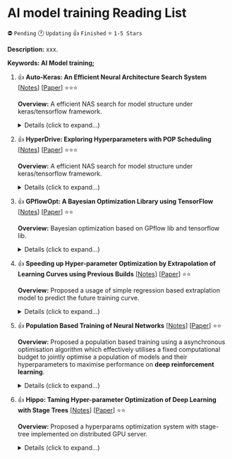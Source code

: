 # AI model training Reading List

⛔️ `Pending` 🕐 `Updating` 👍 `Finished` ⭐ `1-5 Stars`

**Description:** xxx.

**Keywords: AI Model training;**

1.  👍 **Auto-Keras: An Efficient Neural Architecture Search System**
    [[Notes](./notes/jin2019auto.md)]
    [[Paper](https://dl.acm.org/doi/abs/10.1145/3292500.3330648)]
    ⭐⭐⭐

    **Overview:** A efficient NAS search for model structure under keras/tensorflow framework.

    <details>
    <summary>Details (click to expand...)</summary>

    #### Citation

    ```
    @inproceedings{jin2019auto,
    title={Auto-keras: An efficient neural architecture search system},
    author={Jin, Haifeng and Song, Qingquan and Hu, Xia},
    booktitle={Proceedings of the 25th ACM SIGKDD International Conference on Knowledge Discovery \& Data Mining},
    pages={1946--1956},
    year={2019}
    }
    ```

    #### URL

    ```
    Paper: https://dl.acm.org/doi/abs/10.1145/3292500.3330648
    Citation: https://scholar.googleusercontent.com/scholar.bib?q=info:z_Md7qY8rZkJ:scholar.google.com/&output=citation&scisdr=CgVZZtBEEKrl6KqJ0Pg:AAGBfm0AAAAAYEWMyPjveCX9qtbazfhiyKx6bSSMKIcC&scisig=AAGBfm0AAAAAYEWMyNS9sB6x9lSYU1L_pjfC1X1s_Q00&scisf=4&ct=citation&cd=0&hl=zh-CN
    ```

    </details>


2.  👍 **HyperDrive: Exploring Hyperparameters with POP Scheduling**
    [[Notes](./notes/rasley2017hyperdrive.md)]
    [[Paper](https://dl.acm.org/doi/pdf/10.1145/3135974.3135994)]
    ⭐⭐⭐

    **Overview:** A efficient NAS search for model structure under keras/tensorflow framework.

    <details>
    <summary>Details (click to expand...)</summary>

    #### Citation

    ```
    @inproceedings{rasley2017hyperdrive,
    title={Hyperdrive: Exploring hyperparameters with pop scheduling},
    author={Rasley, Jeff and He, Yuxiong and Yan, Feng and Ruwase, Olatunji and Fonseca, Rodrigo},
    booktitle={Proceedings of the 18th ACM/IFIP/USENIX Middleware Conference},
    pages={1--13},
    year={2017}
    }
    ```

    #### URL

    ```
    Paper: https://dl.acm.org/doi/pdf/10.1145/3135974.3135994
    Citation: https://scholar.googleusercontent.com/scholar.bib?q=info:259sCLXqS-EJ:scholar.google.com/&output=citation&scisdr=CgVZZtBEEKrl6KqXHnQ:AAGBfm0AAAAAYEWSBnTaOh97MsUR3AsvnZtmfRGUsd_F&scisig=AAGBfm0AAAAAYEWSBkKNkDpxWIpK7p_oiCwu1BHf_HjZ&scisf=4&ct=citation&cd=0&hl=zh-CN
    ```

    </details>

3.  👍 **GPflowOpt: A Bayesian Optimization Library using TensorFlow**
    [[Notes](./notes/knudde2017gpflowopt.md)]
    [[Paper](https://arxiv.org/abs/1711.03845)]
    ⭐⭐

    **Overview:** Bayesian optimization based on GPflow lib and tensorflow lib.

    <details>
    <summary>Details (click to expand...)</summary>

    #### Citation

    ```
    @article{knudde2017gpflowopt,
    title={GPflowOpt: A Bayesian optimization library using TensorFlow},
    author={Knudde, Nicolas and van der Herten, Joachim and Dhaene, Tom and Couckuyt, Ivo},
    journal={arXiv preprint arXiv:1711.03845},
    year={2017}
    }
    ```

    #### URL

    ```
    Paper: https://arxiv.org/abs/1711.03845
    Citation: https://scholar.googleusercontent.com/scholar.bib?q=info:qzmV60Sn0HgJ:scholar.google.com/&output=citation&scisdr=CgVZZtBEEKrl6Knc60Q:AAGBfm0AAAAAYEbZ80QjpREdiJRP6WOzpfFLK2HFPhvK&scisig=AAGBfm0AAAAAYEbZ80vgcxKvl4CQmOsCPfmc-ybniN6f&scisf=4&ct=citation&cd=0&hl=zh-CN
    ```

    </details>

4.  👍 **Speeding up Hyper-parameter Optimization by Extrapolation of Learning Curves using Previous Builds**
    [[Notes](./notes/chandrashekaran2017speeding.md)]
    [[Paper](http://ecmlpkdd2017.ijs.si/papers/paperID653.pdf)]
    ⭐⭐

    **Overview:** Proposed a usage of simple regression based extraplation model to predict the future training curve.

    <details>
    <summary>Details (click to expand...)</summary>

    #### Citation

    ```
    @inproceedings{chandrashekaran2017speeding,
    title={Speeding up hyper-parameter optimization by extrapolation of learning curves using previous builds},
    author={Chandrashekaran, Akshay and Lane, Ian R},
    booktitle={Joint European Conference on Machine Learning and Knowledge Discovery in Databases},
    pages={477--492},
    year={2017},
    organization={Springer}
    }
    ```

    #### URL

    ```
    Paper: http://ecmlpkdd2017.ijs.si/papers/paperID653.pdf
    Citation: https://scholar.googleusercontent.com/scholar.bib?q=info:xdirqwHfRBQJ:scholar.google.com/&output=citation&scisdr=CgVZZtBEEKrl6Kgi0dk:AAGBfm0AAAAAYEcnydn8FAfPU3dXWg9C-pSXO008MAFO&scisig=AAGBfm0AAAAAYEcnya0oWp36R6Baz1eD283ze7COIZ0l&scisf=4&ct=citation&cd=0&hl=zh-CN
    ```

    </details>

5.  👍 **Population Based Training of Neural Networks**
    [[Notes](./notes/jaderbergpopulation.md)]
    [[Paper](https://arxiv.org/abs/1711.09846)]
    ⭐⭐

    **Overview:** Proposed a population based training using a asynchronous optimisation algorithm which effectively utilises a fixed computational budget to jointly optimise a population of models and their hyperparameters to maximise performance on **deep reinforcement learning**.

    <details>
    <summary>Details (click to expand...)</summary>

    #### Citation

    ```
    @article{jaderbergpopulation,
    title={Population Based Training of Neural Networks (PBT)},
    author={Jaderberg, Max and Dalibard, Valentin and Osindero, Simon and Czarnecki, Wojciech M and Donahue, Jeff and Razavi, Ali and Vinyals, Oriol and Green, Tim and Dunning, Iain and Simonyan, Karen and others}
    }
    ```

    #### URL

    ```
    Paper: https://arxiv.org/abs/1711.09846
    Citation: https://scholar.googleusercontent.com/scholar.bib?q=info:uKQjJoB-8k0J:scholar.google.com/&output=citation&scisdr=CgVZZtBEEKrl6KbGDkk:AAGBfm0AAAAAYEnDFknFEw3JYIjmxet8U-42yGp90qJx&scisig=AAGBfm0AAAAAYEnDFhaDC1ktMXiZwAW8v2ATYBrekBDS&scisf=4&ct=citation&cd=0&hl=zh-CN
    ```

    </details>

    
6.  👍 **Hippo: Taming Hyper-parameter Optimization of Deep Learning with Stage Trees**
    [[Notes](./notes/jaderbergpopulation.md)]
    [[Paper](https://arxiv.org/pdf/2006.11972.pdf)]
    ⭐⭐

    **Overview:** Proposed a hyperparams optimization system with stage-tree implemented on distributed GPU server.
    <details>
    <summary>Details (click to expand...)</summary>

    #### Citation

    ```
    @article{shin2020hippo,
    title={Hippo: Taming Hyper-parameter Optimization of Deep Learning with Stage Trees},
    author={Shin, Ahnjae and Kim, Do Yoon and Jeong, Joo Seong and Chun, Byung-Gon},
    journal={arXiv preprint arXiv:2006.11972},
    year={2020}
    }
    ```

    #### URL

    ```
    Paper: https://arxiv.org/pdf/2006.11972.pdf
    Citation: https://scholar.googleusercontent.com/scholar.bib?q=info:Pn9PS8VmpoUJ:scholar.google.com/&output=citation&scisdr=CgVZZtBEEKrl6KbeJrA:AAGBfm0AAAAAYEnbPrC_tKNuDkAEBYEW9deoIiE_whAb&scisig=AAGBfm0AAAAAYEnbPuK78WLm59uW1ItLui7-rVDQa7XY&scisf=4&ct=citation&cd=0&hl=zh-CN
    ```

    </details>